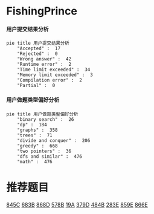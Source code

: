 # FishingPrince

<!-- tabs:start -->



#### **用户提交结果分析**

```mermaid
pie title 用户提交结果分析
    "Accepted" :  17
    "Rejected" :  0
    "Wrong answer" :  42
    "Runtime error" :  2
    "Time limit exceeded" :  34
    "Memory limit exceeded" :  3
    "Compilation error" :  2
    "Partial" :  0
```

#### **用户做题类型偏好分析**

```mermaid
pie title 用户做题类型偏好分析
    "binary search" :  26
    "dp" :  184
    "graphs" :  358
    "trees" :  71
    "divide and conquer" :  206
    "greedy" :  668
    "two pointers" :  36
    "dfs and similar" :  476
    "math" :  476
```



<!-- tabs:end -->
# 推荐题目
[845C](https://codeforces.com/contest/845/problem/C)
[683B](https://codeforces.com/contest/683/problem/B)
[868D](https://codeforces.com/contest/868/problem/D)
[578B](https://codeforces.com/contest/578/problem/B)
[19A](https://codeforces.com/contest/19/problem/A)
[379D](https://codeforces.com/contest/379/problem/D)
[484B](https://codeforces.com/contest/484/problem/B)
[283E](https://codeforces.com/contest/283/problem/E)
[859E](https://codeforces.com/contest/859/problem/E)
[866E](https://codeforces.com/contest/866/problem/E)
